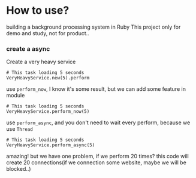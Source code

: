 # How to use?

building a background processing system in Ruby
This project only for demo and study, not for product..

### create a async

Create a very heavy service

```
# This task loading 5 seconds
VeryHeavyService.new(5).perform
```

use `perform_now`, I know it's some result, but we can add some feature in module

```
# This task loading 5 seconds
VeryHeavyService.perform_now(5)
```

use `perform_async`, and you don't need to wait every perform, because we use `Thread`

```
# This task loading 5 seconds
VeryHeavyService.perform_async(5)
```

amazing! but we have one problem, if we perform 20 times? this code will create 20 connections(if we connection some website, maybe we will be blocked..)

